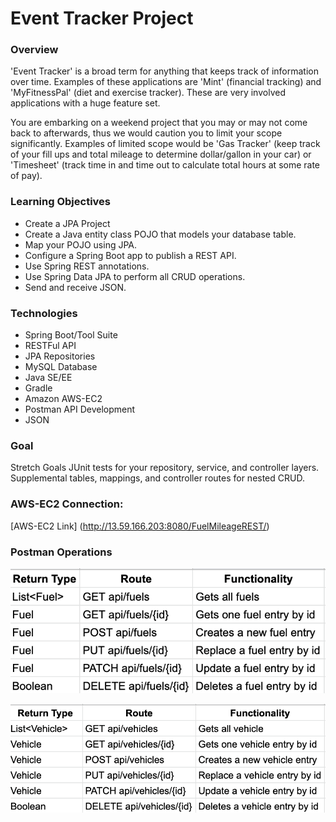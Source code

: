 # Event Tracker Project
### Overview
'Event Tracker' is a broad term for anything that keeps track of information over time. Examples of these applications are 'Mint' (financial tracking) and 'MyFitnessPal' (diet and exercise tracker). These are very involved applications with a huge feature set.

You are embarking on a weekend project that you may or may not come back to afterwards, thus we would caution you to limit your scope significantly. Examples of limited scope would be 'Gas Tracker' (keep track of your fill ups and total mileage to determine dollar/gallon in your car) or 'Timesheet' (track time in and time out to calculate total hours at some rate of pay).

### Learning Objectives
* Create a JPA Project
* Create a Java entity class POJO that models your database table.
* Map your POJO using JPA.
* Configure a Spring Boot app to publish a REST API.
* Use Spring REST annotations.
* Use Spring Data JPA to perform all CRUD operations.
* Send and receive JSON.

### Technologies
* Spring Boot/Tool Suite
* RESTFul API
* JPA Repositories
* MySQL Database
* Java SE/EE
* Gradle
* Amazon AWS-EC2
* Postman API Development
* JSON
### Goal

Stretch Goals
JUnit tests for your repository, service, and controller layers.
Supplemental tables, mappings, and controller routes for nested CRUD.

### AWS-EC2 Connection:
[AWS-EC2 Link] (http://13.59.166.203:8080/FuelMileageREST/)



### Postman Operations

![Fuel RESTFul API](https://github.com/Jmena4/EventTrackerProject/blob/master/postman_fuel_image.png)

![Vehicle RESTFul API](https://github.com/Jmena4/EventTrackerProject/blob/master/postman_vehicle_image.png)

